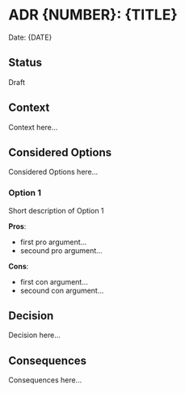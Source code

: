 # ADR {NUMBER}: {TITLE}

Date: {DATE}

## Status

Draft

## Context

Context here...

## Considered Options

Considered Options here...

### Option 1

Short description of Option 1

**Pros**:

- first pro argument...
- secound pro argument...

**Cons**:

- first con argument...
- secound con argument...

## Decision

Decision here...

## Consequences

Consequences here...
